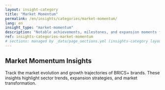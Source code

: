 ```yaml
---
layout: insight-category
title: "Market Momentum"
permalink: /en/insights/categories/market-momentum/
lang: en
insight_type: "market-momentum"
description: "Notable achievements, milestones, and expansion moments for emerging BRICS+ brands."
ref: insights-categories-market-momentum
# sections: managed by _data/page_sections.yml (insights-category layout)
---
```


## Market Momentum Insights

Track the market evolution and growth trajectories of BRICS+ brands. These insights highlight sector trends, expansion strategies, and market transformation.

